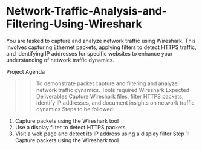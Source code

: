 # Network-Traffic-Analysis-and-Filtering-Using-Wireshark
 You are tasked to capture and analyze network traffic using Wireshark. This  involves capturing Ethernet packets, applying filters to detect HTTPS traffic, and identifying IP  addresses for specific websites to enhance your understanding of network traffic dynamics. <br>
 
Project Agenda 
>> To demonstrate packet capture and filtering and analyze network traffic dynamics. 
Tools required 
>> Wireshark 
Expected Deliverables
>> Capture Wireshark files, filter HTTPS packets, identify IP addresses, and document insights on network traffic dynamics
Steps to be followed:  
1. Capture packets using the Wireshark tool  
2. Use a display filter to detect HTTPS packets 
3. Visit a web page and detect its IP address using a display filter
Step 1: Capture packets using the Wireshark tool 
